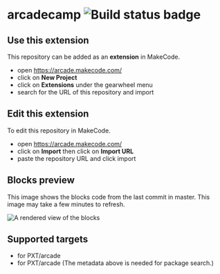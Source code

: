 # arcadecamp ![Build status badge](https://github.com/discoverylabonline/arcadecamp/workflows/MakeCode/badge.svg)



## Use this extension

This repository can be added as an **extension** in MakeCode.

* open https://arcade.makecode.com/
* click on **New Project**
* click on **Extensions** under the gearwheel menu
* search for the URL of this repository and import

## Edit this extension

To edit this repository in MakeCode.

* open https://arcade.makecode.com/
* click on **Import** then click on **Import URL**
* paste the repository URL and click import

## Blocks preview

This image shows the blocks code from the last commit in master.
This image may take a few minutes to refresh.

![A rendered view of the blocks](https://github.com/discoverylabonline/arcadecamp/raw/master/.makecode/blocks.png)

## Supported targets

* for PXT/arcade
* for PXT/arcade
(The metadata above is needed for package search.)

